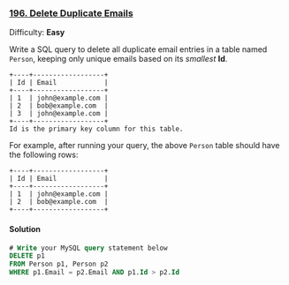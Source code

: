 ### [196\. Delete Duplicate Emails](https://leetcode.com/problems/delete-duplicate-emails/description/)

Difficulty: **Easy**



Write a SQL query to delete all duplicate email entries in a table named `Person`, keeping only unique emails based on its _smallest_ **Id**.

```
+----+------------------+
| Id | Email            |
+----+------------------+
| 1  | john@example.com |
| 2  | bob@example.com  |
| 3  | john@example.com |
+----+------------------+
Id is the primary key column for this table.
```

For example, after running your query, the above `Person` table should have the following rows:

```
+----+------------------+
| Id | Email            |
+----+------------------+
| 1  | john@example.com |
| 2  | bob@example.com  |
+----+------------------+
```



#### Solution
```sql
# Write your MySQL query statement below
DELETE p1 
FROM Person p1, Person p2
WHERE p1.Email = p2.Email AND p1.Id > p2.Id
```
